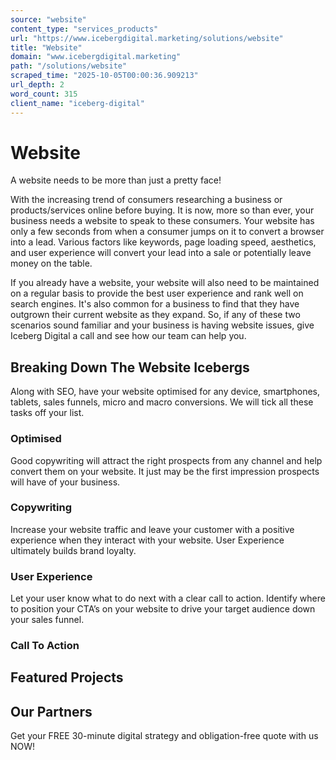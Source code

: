 ```yaml
---
source: "website"
content_type: "services_products"
url: "https://www.icebergdigital.marketing/solutions/website"
title: "Website"
domain: "www.icebergdigital.marketing"
path: "/solutions/website"
scraped_time: "2025-10-05T00:00:36.909213"
url_depth: 2
word_count: 315
client_name: "iceberg-digital"
---
```


# Website

A website needs to be more than just a pretty face!

With the increasing trend of consumers researching a business or products/services online before buying. It is now, more so than ever, your business needs a website to speak to these consumers. Your website has only a few seconds from when a consumer jumps on it to convert a browser into a lead. Various factors like keywords, page loading speed, aesthetics, and user experience will convert your lead into a sale or potentially leave money on the table.

If you already have a website, your website will also need to be maintained on a regular basis to provide the best user experience and rank well on search engines. It's also common for a business to find that they have outgrown their current website as they expand. So, if any of these two scenarios sound familiar and your business is having website issues, give Iceberg Digital a call and see how our team can help you.

## Breaking Down The Website Icebergs

Along with SEO, have your website optimised for any device, smartphones, tablets, sales funnels, micro and macro conversions. We will tick all these tasks off your list.

### Optimised

Good copywriting will attract the right prospects from any channel and help convert them on your website. It just may be the first impression prospects will have of your business.

### Copywriting

Increase your website traffic and leave your customer with a positive experience when they interact with your website. User Experience ultimately builds brand loyalty.

### User Experience

Let your user know what to do next with a clear call to action. Identify where to position your CTA’s on your website to drive your target audience down your sales funnel.

### Call To Action

## Featured Projects

## Our Partners

Get your FREE 30-minute digital strategy and obligation-free quote with us NOW!